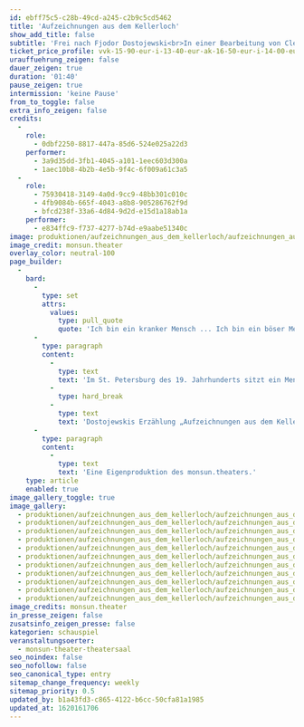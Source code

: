 ```yaml
---
id: ebff75c5-c28b-49cd-a245-c2b9c5cd5462
title: 'Aufzeichnungen aus dem Kellerloch'
show_add_title: false
subtitle: 'Frei nach Fjodor Dostojewski<br>In einer Bearbeitung von Clemens Mädge'
ticket_price_profile: vvk-15-90-eur-i-13-40-eur-ak-16-50-eur-i-14-00-eur
urauffuehrung_zeigen: false
dauer_zeigen: true
duration: '01:40'
pause_zeigen: true
intermission: 'keine Pause'
from_to_toggle: false
extra_info_zeigen: false
credits:
  -
    role:
      - 0dbf2250-8817-447a-85d6-524e025a22d3
    performer:
      - 3a9d35dd-3fb1-4045-a101-1eec603d300a
      - 1aec10b8-4b2b-4e5b-9f4c-6f009a61c3a5
  -
    role:
      - 75930418-3149-4a0d-9cc9-48bb301c010c
      - 4fb9084b-665f-4043-a8b8-905286762f9d
      - bfcd238f-33a6-4d84-9d2d-e15d1a18ab1a
    performer:
      - e834ffc9-f737-4277-b74d-e9aabe51340c
image: produktionen/aufzeichnungen_aus_dem_kellerloch/aufzeichnungen_aus_dem_kellerloch_23_c_monsun.theater.jpg
image_credit: monsun.theater
overlay_color: neutral-100
page_builder:
  -
    bard:
      -
        type: set
        attrs:
          values:
            type: pull_quote
            quote: 'Ich bin ein kranker Mensch ... Ich bin ein böser Mensch. Ich besitze nichts Anziehendes. Ich glaube, ich bin leberleidend.'
      -
        type: paragraph
        content:
          -
            type: text
            text: 'Im St. Petersburg des 19. Jahrhunderts sitzt ein Mensch in einem Kellerloch. Dieser Mensch fängt an zu reden. Redet über die Welt. Er redet über sich selbst. Hadert mit sich und der Welt. Will sich von der Welt lossprechen. Will sich aus dem Lauf der Dinge herausreden. Autark sein. Und scheitert doch stets an sich selbst.'
          -
            type: hard_break
          -
            type: text
            text: 'Dostojewskis Erzählung „Aufzeichnungen aus dem Kellerloch“ ist eine fein beobachtete psychologische Studie über den Menschen an sich und seine ihm innewohnende Hybris. Die Erzählung geht der Frage nach, ob sich das Individuum gegenüber der Welt abgrenzen kann bzw. sogar muss um weiterhin lebendig zu sein. Eine Abkehr des Kollektivismus, hin zum Individualismus. Gleichzeitig legt Dostojewskij schonungslos dar, wie schwer es für den Einzelnen ist, sich abzugrenzen, die gebildeten Ansichten zu festigen und sie öffentlich auch zu äußern. Der Kellerlochmensch trägt einen Kampf mit sich und seiner Umwelt aus, der angesichts der heutigen indifferenten gesellschaftlichen und politischen Lage aktueller denn je ist.'
      -
        type: paragraph
        content:
          -
            type: text
            text: 'Eine Eigenproduktion des monsun.theaters.'
    type: article
    enabled: true
image_gallery_toggle: true
image_gallery:
  - produktionen/aufzeichnungen_aus_dem_kellerloch/aufzeichnungen_aus_dem_kellerloch_01_c_monsun.theater.jpg
  - produktionen/aufzeichnungen_aus_dem_kellerloch/aufzeichnungen_aus_dem_kellerloch_05_c_monsun.theater.jpg
  - produktionen/aufzeichnungen_aus_dem_kellerloch/aufzeichnungen_aus_dem_kellerloch_06_c_monsun.theater.jpg
  - produktionen/aufzeichnungen_aus_dem_kellerloch/aufzeichnungen_aus_dem_kellerloch_08_c_monsun.theater.jpg
  - produktionen/aufzeichnungen_aus_dem_kellerloch/aufzeichnungen_aus_dem_kellerloch_09_c_monsun.theater.jpg
  - produktionen/aufzeichnungen_aus_dem_kellerloch/aufzeichnungen_aus_dem_kellerloch_10_c_monsun.theater.jpg
  - produktionen/aufzeichnungen_aus_dem_kellerloch/aufzeichnungen_aus_dem_kellerloch_16_c_monsun.theater.jpg
  - produktionen/aufzeichnungen_aus_dem_kellerloch/aufzeichnungen_aus_dem_kellerloch_18_c_monsun.theater.jpg
  - produktionen/aufzeichnungen_aus_dem_kellerloch/aufzeichnungen_aus_dem_kellerloch_19_c_monsun.theater.jpg
  - produktionen/aufzeichnungen_aus_dem_kellerloch/aufzeichnungen_aus_dem_kellerloch_23_c_monsun.theater.jpg
  - produktionen/aufzeichnungen_aus_dem_kellerloch/aufzeichnungen_aus_dem_kellerloch_26_c_monsun.theater.jpg
image_credits: monsun.theater
in_presse_zeigen: false
zusatsinfo_zeigen_presse: false
kategorien: schauspiel
veranstaltungsoerter:
  - monsun-theater-theatersaal
seo_noindex: false
seo_nofollow: false
seo_canonical_type: entry
sitemap_change_frequency: weekly
sitemap_priority: 0.5
updated_by: b1a43fd3-c865-4122-b6cc-50cfa81a1985
updated_at: 1620161706
---
```


